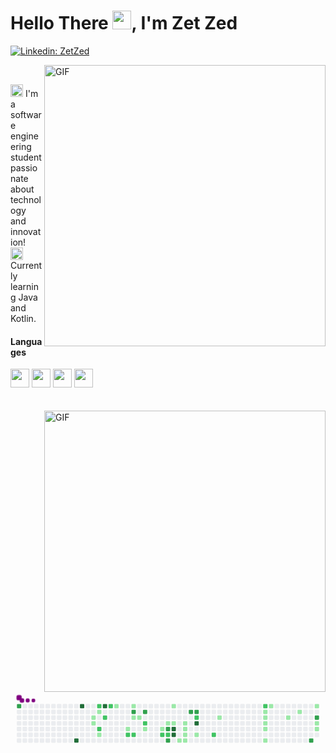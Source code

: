 <h1>Hello There <img src="https://user-images.githubusercontent.com/60768726/119019319-775ea100-b973-11eb-87a0-dae54d27ae1d.gif" width="30px">, I'm Zet Zed</h1>

[![Linkedin: ZetZed](https://img.shields.io/badge/-ZetZed-blue?style=flat-square&logo=Linkedin&logoColor=white&link=https://www.linkedin.com/in/zet-zed-644813197/)](https://www.linkedin.com/in/zet-zed-644813197/)



<img align="right" width="450px" alt="GIF" src="https://64.media.tumblr.com/a109875c6281839b8d84873373be8fcd/tumblr_mx8rz8f0ZX1qzh636o9_500.gif"/>
<br>

<p>
<img width="20" src="https://emojipedia-us.s3.dualstack.us-west-1.amazonaws.com/thumbs/120/emojidex/112/male-technologist-type-5_1f468-1f3fe-200d-1f4bb.png"/>
 I'm a software engineering student passionate about technology and innovation!<br>
<img width="20" src="https://emojipedia-us.s3.dualstack.us-west-1.amazonaws.com/thumbs/120/facebook/230/books_1f4da.png"/>
 Currently learning Java and Kotlin.
</p>



<h4></b>Languages</b></h4>  
<code><img height="30" src="https://user-images.githubusercontent.com/60768726/137563857-aa847dc4-44ed-4aa6-ac0e-5e820dca323f.png"></code>
<code><img height="30" src="https://cdn.icon-icons.com/icons2/2108/PNG/512/javascript_icon_130900.png"></code>
<code><img height="30" src="https://user-images.githubusercontent.com/60768726/137563856-37a11203-6f9a-4c2f-b7df-e0a0ef18f4b2.png"></code>
<code><img height="30" src="https://upload.wikimedia.org/wikipedia/commons/7/74/Kotlin_Icon.png"></code>
<br>
<br>
<br>
<img align="right" width="450px" alt="GIF" src="https://github-readme-stats.vercel.app/api?username=ZetZed&show_icons=true&theme=darcula"/>

<svg viewBox="-16 -32 880 192" width="880" height="192" xmlns="http://www.w3.org/2000/svg"><desc>Generated with https://github.com/Platane/snk</desc><style>@keyframes c0{67.7%{fill:var(--c3)}67.72%,to{fill:var(--ce)}}@keyframes c1{95.65%{fill:var(--c4)}95.67%,to{fill:var(--ce)}}@keyframes c2{93.97%{fill:var(--c4)}93.99%,to{fill:var(--ce)}}@keyframes c3{4.81%{fill:var(--c1)}4.83%,to{fill:var(--ce)}}@keyframes c4{5.05%{fill:var(--c1)}5.07%,to{fill:var(--ce)}}@keyframes c5{38.79%{fill:var(--c2)}38.81%,to{fill:var(--ce)}}@keyframes c6{4.33%{fill:var(--c1)}4.35%,to{fill:var(--ce)}}@keyframes c7{36.38%{fill:var(--c2)}36.4%,to{fill:var(--ce)}}@keyframes c8{5.77%{fill:var(--c1)}5.79%,to{fill:var(--ce)}}@keyframes c9{93%{fill:var(--c4)}93.02%,to{fill:var(--ce)}}@keyframes ca{37.1%{fill:var(--c2)}37.12%,to{fill:var(--ce)}}@keyframes cb{37.82%{fill:var(--c2)}37.84%,to{fill:var(--ce)}}@keyframes cc{31.8%{fill:var(--c1)}31.82%,to{fill:var(--ce)}}@keyframes cd{7.22%{fill:var(--c1)}7.24%,to{fill:var(--ce)}}@keyframes ce{34.93%{fill:var(--c2)}34.95%,to{fill:var(--ce)}}@keyframes cf{31.07%{fill:var(--c1)}31.09%,to{fill:var(--ce)}}@keyframes cg{62.64%{fill:var(--c3)}62.66%,to{fill:var(--ce)}}@keyframes ch{33%{fill:var(--c1)}33.02%,to{fill:var(--ce)}}@keyframes ci{34.69%{fill:var(--c2)}34.71%,to{fill:var(--ce)}}@keyframes cj{33.24%{fill:var(--c1)}33.26%,to{fill:var(--ce)}}@keyframes ck{62.16%{fill:var(--c3)}62.18%,to{fill:var(--ce)}}@keyframes cl{33.72%{fill:var(--c2)}33.74%,to{fill:var(--ce)}}@keyframes cm{7.94%{fill:var(--c1)}7.96%,to{fill:var(--ce)}}@keyframes cn{8.66%{fill:var(--c1)}8.68%,to{fill:var(--ce)}}@keyframes co{42.64%{fill:var(--c2)}42.66%,to{fill:var(--ce)}}@keyframes cp{9.15%{fill:var(--c1)}9.17%,to{fill:var(--ce)}}@keyframes cq{56.13%{fill:var(--c3)}56.15%,to{fill:var(--ce)}}@keyframes cr{55.89%{fill:var(--c2)}55.91%,to{fill:var(--ce)}}@keyframes cs{57.1%{fill:var(--c3)}57.12%,to{fill:var(--ce)}}@keyframes ct{29.39%{fill:var(--c1)}29.41%,to{fill:var(--ce)}}@keyframes cu{9.39%{fill:var(--c1)}9.41%,to{fill:var(--ce)}}@keyframes cv{88.66%{fill:var(--c4)}88.68%,to{fill:var(--ce)}}@keyframes cw{88.91%{fill:var(--c4)}88.93%,to{fill:var(--ce)}}@keyframes cx{10.83%{fill:var(--c1)}10.85%,to{fill:var(--ce)}}@keyframes cy{9.87%{fill:var(--c1)}9.89%,to{fill:var(--ce)}}@keyframes cz{10.11%{fill:var(--c1)}10.13%,to{fill:var(--ce)}}@keyframes c10{10.35%{fill:var(--c1)}10.37%,to{fill:var(--ce)}}@keyframes c11{10.59%{fill:var(--c1)}10.61%,to{fill:var(--ce)}}@keyframes c12{59.27%{fill:var(--c3)}59.29%,to{fill:var(--ce)}}@keyframes c13{59.51%{fill:var(--c3)}59.53%,to{fill:var(--ce)}}@keyframes c14{45.29%{fill:var(--c2)}45.31%,to{fill:var(--ce)}}@keyframes c15{87.46%{fill:var(--c4)}87.48%,to{fill:var(--ce)}}@keyframes c16{11.8%{fill:var(--c1)}11.82%,to{fill:var(--ce)}}@keyframes c17{46.74%{fill:var(--c2)}46.76%,to{fill:var(--ce)}}@keyframes c18{13.48%{fill:var(--c1)}13.5%,to{fill:var(--ce)}}@keyframes c19{50.11%{fill:var(--c2)}50.13%,to{fill:var(--ce)}}@keyframes c1a{15.65%{fill:var(--c1)}15.67%,to{fill:var(--ce)}}@keyframes c1b{15.41%{fill:var(--c1)}15.43%,to{fill:var(--ce)}}@keyframes c1c{22.88%{fill:var(--c1)}22.9%,to{fill:var(--ce)}}@keyframes c1d{22.64%{fill:var(--c1)}22.66%,to{fill:var(--ce)}}@keyframes c1e{24.09%{fill:var(--c1)}24.11%,to{fill:var(--ce)}}@keyframes c1f{16.13%{fill:var(--c1)}16.15%,to{fill:var(--ce)}}@keyframes c1g{17.34%{fill:var(--c1)}17.36%,to{fill:var(--ce)}}@keyframes c1h{18.06%{fill:var(--c1)}18.08%,to{fill:var(--ce)}}@keyframes c1i{81.92%{fill:var(--c3)}81.94%,to{fill:var(--ce)}}@keyframes c1j{19.03%{fill:var(--c1)}19.05%,to{fill:var(--ce)}}@keyframes c1k{80.71%{fill:var(--c3)}80.73%,to{fill:var(--ce)}}@keyframes c1l{20.23%{fill:var(--c1)}20.25%,to{fill:var(--ce)}}@keyframes c1m{20.47%{fill:var(--c1)}20.49%,to{fill:var(--ce)}}@keyframes u0{4.33%{transform:scale(0,1)}4.35%,4.81%{transform:scale(.03,1)}4.83%,5.05%{transform:scale(.06,1)}5.07%,5.77%{transform:scale(.09,1)}5.79%,7.22%{transform:scale(.13,1)}7.24%,7.94%{transform:scale(.16,1)}7.96%,8.66%{transform:scale(.19,1)}8.68%,9.15%{transform:scale(.22,1)}9.17%,9.39%{transform:scale(.25,1)}9.41%,9.87%{transform:scale(.28,1)}10.11%,9.89%{transform:scale(.31,1)}10.13%,10.35%{transform:scale(.34,1)}10.37%,10.59%{transform:scale(.38,1)}10.61%,10.83%{transform:scale(.41,1)}10.85%,11.8%{transform:scale(.44,1)}11.82%,13.48%{transform:scale(.47,1)}13.5%,15.41%{transform:scale(.5,1)}15.43%,15.65%{transform:scale(.53,1)}15.67%,16.13%{transform:scale(.56,1)}16.15%,17.34%{transform:scale(.59,1)}17.36%,18.06%{transform:scale(.63,1)}18.08%,19.03%{transform:scale(.66,1)}19.05%,20.23%{transform:scale(.69,1)}20.25%,20.47%{transform:scale(.72,1)}20.49%,22.64%{transform:scale(.75,1)}22.66%,22.88%{transform:scale(.78,1)}22.9%,24.09%{transform:scale(.81,1)}24.11%,29.39%{transform:scale(.84,1)}29.41%,31.07%{transform:scale(.88,1)}31.09%,31.8%{transform:scale(.91,1)}31.82%,33%{transform:scale(.94,1)}33.02%,33.24%{transform:scale(.97,1)}33.26%,to{transform:scale(1,1)}}@keyframes u1{33.72%{transform:scale(0,1)}33.74%,34.69%{transform:scale(.08,1)}34.71%,34.93%{transform:scale(.17,1)}34.95%,36.38%{transform:scale(.25,1)}36.4%,37.1%{transform:scale(.33,1)}37.12%,37.82%{transform:scale(.42,1)}37.84%,38.79%{transform:scale(.5,1)}38.81%,42.64%{transform:scale(.58,1)}42.66%,45.29%{transform:scale(.67,1)}45.31%,46.74%{transform:scale(.75,1)}46.76%,50.11%{transform:scale(.83,1)}50.13%,55.89%{transform:scale(.92,1)}55.91%,to{transform:scale(1,1)}}@keyframes u2{56.13%{transform:scale(0,1)}56.15%,57.1%{transform:scale(.11,1)}57.12%,59.27%{transform:scale(.22,1)}59.29%,59.51%{transform:scale(.33,1)}59.53%,62.16%{transform:scale(.44,1)}62.18%,62.64%{transform:scale(.56,1)}62.66%,67.7%{transform:scale(.67,1)}67.72%,80.71%{transform:scale(.78,1)}80.73%,81.92%{transform:scale(.89,1)}81.94%,to{transform:scale(1,1)}}@keyframes u3{87.46%{transform:scale(0,1)}87.48%,88.66%{transform:scale(.17,1)}88.68%,88.91%{transform:scale(.33,1)}88.93%,93%{transform:scale(.5,1)}93.02%,93.97%{transform:scale(.67,1)}93.99%,95.65%{transform:scale(.83,1)}95.67%,to{transform:scale(1,1)}}@keyframes s0{0%,99.76%{transform:translate(0,-16px)}.24%{transform:translate(0,-32px)}3.37%{transform:translate(208px,-32px)}4.1%{transform:translate(208px,16px)}39.04%,4.34%{transform:translate(224px,16px)}4.58%{transform:translate(224px,32px)}4.82%{transform:translate(208px,32px)}5.54%{transform:translate(208px,80px)}6.75%{transform:translate(288px,80px)}6.99%{transform:translate(288px,64px)}43.37%,56.39%,8.67%{transform:translate(400px,64px)}43.61%,8.92%{transform:translate(400px,48px)}9.88%{transform:translate(464px,48px)}10.6%{transform:translate(464px,96px)}10.84%{transform:translate(448px,96px)}11.08%{transform:translate(448px,80px)}12.29%{transform:translate(528px,80px)}12.53%{transform:translate(528px,64px)}13.01%{transform:translate(560px,64px)}13.49%{transform:translate(560px,32px)}15.42%{transform:translate(688px,32px)}15.66%{transform:translate(688px,16px)}15.9%{transform:translate(704px,16px)}16.14%{transform:translate(704px,0)}16.87%{transform:translate(752px,0)}17.35%{transform:translate(752px,32px)}17.83%{transform:translate(784px,32px)}18.07%{transform:translate(784px,16px)}18.8%,80.48%{transform:translate(832px,16px)}19.04%{transform:translate(832px,0)}19.28%{transform:translate(848px,0)}20%{transform:translate(848px,48px)}20.24%{transform:translate(832px,48px)}20.48%{transform:translate(832px,64px)}22.65%,23.61%{transform:translate(688px,64px)}22.89%{transform:translate(688px,48px)}23.13%{transform:translate(704px,48px)}23.37%{transform:translate(704px,64px)}24.1%{transform:translate(688px,96px)}24.34%{transform:translate(672px,96px)}25.78%{transform:translate(672px,0)}31.81%{transform:translate(272px,0)}32.05%{transform:translate(272px,16px)}32.53%,40.24%{transform:translate(304px,16px)}32.77%,40.48%{transform:translate(304px,32px)}33.49%{transform:translate(352px,32px)}33.73%{transform:translate(352px,48px)}34.22%{transform:translate(320px,48px)}34.7%{transform:translate(320px,80px)}34.94%{transform:translate(304px,80px)}35.18%{transform:translate(304px,64px)}36.39%{transform:translate(224px,64px)}36.63%{transform:translate(224px,48px)}36.87%{transform:translate(240px,48px)}37.11%{transform:translate(240px,32px)}37.35%{transform:translate(256px,32px)}38.07%{transform:translate(256px,-16px)}38.55%{transform:translate(224px,-16px)}41.93%,54.94%{transform:translate(400px,32px)}42.65%,55.66%,56.63%{transform:translate(400px,80px)}42.89%{transform:translate(384px,80px)}43.13%{transform:translate(384px,64px)}44.82%{transform:translate(480px,48px)}45.06%{transform:translate(480px,32px)}46.02%{transform:translate(544px,32px)}46.75%{transform:translate(544px,80px)}48.92%{transform:translate(688px,80px)}50.12%{transform:translate(688px,0)}54.22%,90.36%{transform:translate(416px,0)}54.7%{transform:translate(416px,32px)}55.9%,56.87%,89.16%{transform:translate(416px,80px)}56.14%{transform:translate(416px,64px)}57.11%{transform:translate(416px,96px)}58.07%{transform:translate(480px,96px)}59.28%{transform:translate(480px,16px)}59.52%{transform:translate(496px,16px)}59.76%{transform:translate(496px,0)}61.93%{transform:translate(352px,0)}62.17%{transform:translate(352px,16px)}65.06%{transform:translate(160px,16px)}65.3%,94.22%{transform:translate(160px,0)}67.71%{transform:translate(0,0)}67.95%{transform:translate(0,16px)}80.72%{transform:translate(832px,32px)}80.96%{transform:translate(816px,32px)}81.93%{transform:translate(816px,96px)}82.17%{transform:translate(800px,96px)}82.89%{transform:translate(800px,48px)}88.43%{transform:translate(432px,48px)}88.92%{transform:translate(432px,80px)}95.66%{transform:translate(160px,96px)}96.39%{transform:translate(112px,96px)}97.11%{transform:translate(112px,48px)}98.07%{transform:translate(48px,48px)}99.04%{transform:translate(48px,-16px)}}@keyframes s1{0%,99.76%{transform:translate(16px,-16px)}.24%{transform:translate(0,-16px)}.48%{transform:translate(0,-32px)}3.61%{transform:translate(208px,-32px)}4.34%{transform:translate(208px,16px)}39.28%,4.58%{transform:translate(224px,16px)}4.82%{transform:translate(224px,32px)}5.06%{transform:translate(208px,32px)}5.78%{transform:translate(208px,80px)}6.99%{transform:translate(288px,80px)}7.23%{transform:translate(288px,64px)}43.61%,56.63%,8.92%{transform:translate(400px,64px)}43.86%,9.16%{transform:translate(400px,48px)}10.12%{transform:translate(464px,48px)}10.84%{transform:translate(464px,96px)}11.08%{transform:translate(448px,96px)}11.33%{transform:translate(448px,80px)}12.53%{transform:translate(528px,80px)}12.77%{transform:translate(528px,64px)}13.25%{transform:translate(560px,64px)}13.73%{transform:translate(560px,32px)}15.66%{transform:translate(688px,32px)}15.9%{transform:translate(688px,16px)}16.14%{transform:translate(704px,16px)}16.39%{transform:translate(704px,0)}17.11%{transform:translate(752px,0)}17.59%{transform:translate(752px,32px)}18.07%{transform:translate(784px,32px)}18.31%{transform:translate(784px,16px)}19.04%,80.72%{transform:translate(832px,16px)}19.28%{transform:translate(832px,0)}19.52%{transform:translate(848px,0)}20.24%{transform:translate(848px,48px)}20.48%{transform:translate(832px,48px)}20.72%{transform:translate(832px,64px)}22.89%,23.86%{transform:translate(688px,64px)}23.13%{transform:translate(688px,48px)}23.37%{transform:translate(704px,48px)}23.61%{transform:translate(704px,64px)}24.34%{transform:translate(688px,96px)}24.58%{transform:translate(672px,96px)}26.02%{transform:translate(672px,0)}32.05%{transform:translate(272px,0)}32.29%{transform:translate(272px,16px)}32.77%,40.48%{transform:translate(304px,16px)}33.01%,40.72%{transform:translate(304px,32px)}33.73%{transform:translate(352px,32px)}33.98%{transform:translate(352px,48px)}34.46%{transform:translate(320px,48px)}34.94%{transform:translate(320px,80px)}35.18%{transform:translate(304px,80px)}35.42%{transform:translate(304px,64px)}36.63%{transform:translate(224px,64px)}36.87%{transform:translate(224px,48px)}37.11%{transform:translate(240px,48px)}37.35%{transform:translate(240px,32px)}37.59%{transform:translate(256px,32px)}38.31%{transform:translate(256px,-16px)}38.8%{transform:translate(224px,-16px)}42.17%,55.18%{transform:translate(400px,32px)}42.89%,55.9%,56.87%{transform:translate(400px,80px)}43.13%{transform:translate(384px,80px)}43.37%{transform:translate(384px,64px)}45.06%{transform:translate(480px,48px)}45.3%{transform:translate(480px,32px)}46.27%{transform:translate(544px,32px)}46.99%{transform:translate(544px,80px)}49.16%{transform:translate(688px,80px)}50.36%{transform:translate(688px,0)}54.46%,90.6%{transform:translate(416px,0)}54.94%{transform:translate(416px,32px)}56.14%,57.11%,89.4%{transform:translate(416px,80px)}56.39%{transform:translate(416px,64px)}57.35%{transform:translate(416px,96px)}58.31%{transform:translate(480px,96px)}59.52%{transform:translate(480px,16px)}59.76%{transform:translate(496px,16px)}60%{transform:translate(496px,0)}62.17%{transform:translate(352px,0)}62.41%{transform:translate(352px,16px)}65.3%{transform:translate(160px,16px)}65.54%,94.46%{transform:translate(160px,0)}67.95%{transform:translate(0,0)}68.19%{transform:translate(0,16px)}80.96%{transform:translate(832px,32px)}81.2%{transform:translate(816px,32px)}82.17%{transform:translate(816px,96px)}82.41%{transform:translate(800px,96px)}83.13%{transform:translate(800px,48px)}88.67%{transform:translate(432px,48px)}89.16%{transform:translate(432px,80px)}95.9%{transform:translate(160px,96px)}96.63%{transform:translate(112px,96px)}97.35%{transform:translate(112px,48px)}98.31%{transform:translate(48px,48px)}99.28%{transform:translate(48px,-16px)}}@keyframes s2{0%,99.76%{transform:translate(32px,-16px)}.48%{transform:translate(0,-16px)}.72%{transform:translate(0,-32px)}3.86%{transform:translate(208px,-32px)}4.58%{transform:translate(208px,16px)}39.52%,4.82%{transform:translate(224px,16px)}5.06%{transform:translate(224px,32px)}5.3%{transform:translate(208px,32px)}6.02%{transform:translate(208px,80px)}7.23%{transform:translate(288px,80px)}7.47%{transform:translate(288px,64px)}43.86%,56.87%,9.16%{transform:translate(400px,64px)}44.1%,9.4%{transform:translate(400px,48px)}10.36%{transform:translate(464px,48px)}11.08%{transform:translate(464px,96px)}11.33%{transform:translate(448px,96px)}11.57%{transform:translate(448px,80px)}12.77%{transform:translate(528px,80px)}13.01%{transform:translate(528px,64px)}13.49%{transform:translate(560px,64px)}13.98%{transform:translate(560px,32px)}15.9%{transform:translate(688px,32px)}16.14%{transform:translate(688px,16px)}16.39%{transform:translate(704px,16px)}16.63%{transform:translate(704px,0)}17.35%{transform:translate(752px,0)}17.83%{transform:translate(752px,32px)}18.31%{transform:translate(784px,32px)}18.55%{transform:translate(784px,16px)}19.28%,80.96%{transform:translate(832px,16px)}19.52%{transform:translate(832px,0)}19.76%{transform:translate(848px,0)}20.48%{transform:translate(848px,48px)}20.72%{transform:translate(832px,48px)}20.96%{transform:translate(832px,64px)}23.13%,24.1%{transform:translate(688px,64px)}23.37%{transform:translate(688px,48px)}23.61%{transform:translate(704px,48px)}23.86%{transform:translate(704px,64px)}24.58%{transform:translate(688px,96px)}24.82%{transform:translate(672px,96px)}26.27%{transform:translate(672px,0)}32.29%{transform:translate(272px,0)}32.53%{transform:translate(272px,16px)}33.01%,40.72%{transform:translate(304px,16px)}33.25%,40.96%{transform:translate(304px,32px)}33.98%{transform:translate(352px,32px)}34.22%{transform:translate(352px,48px)}34.7%{transform:translate(320px,48px)}35.18%{transform:translate(320px,80px)}35.42%{transform:translate(304px,80px)}35.66%{transform:translate(304px,64px)}36.87%{transform:translate(224px,64px)}37.11%{transform:translate(224px,48px)}37.35%{transform:translate(240px,48px)}37.59%{transform:translate(240px,32px)}37.83%{transform:translate(256px,32px)}38.55%{transform:translate(256px,-16px)}39.04%{transform:translate(224px,-16px)}42.41%,55.42%{transform:translate(400px,32px)}43.13%,56.14%,57.11%{transform:translate(400px,80px)}43.37%{transform:translate(384px,80px)}43.61%{transform:translate(384px,64px)}45.3%{transform:translate(480px,48px)}45.54%{transform:translate(480px,32px)}46.51%{transform:translate(544px,32px)}47.23%{transform:translate(544px,80px)}49.4%{transform:translate(688px,80px)}50.6%{transform:translate(688px,0)}54.7%,90.84%{transform:translate(416px,0)}55.18%{transform:translate(416px,32px)}56.39%,57.35%,89.64%{transform:translate(416px,80px)}56.63%{transform:translate(416px,64px)}57.59%{transform:translate(416px,96px)}58.55%{transform:translate(480px,96px)}59.76%{transform:translate(480px,16px)}60%{transform:translate(496px,16px)}60.24%{transform:translate(496px,0)}62.41%{transform:translate(352px,0)}62.65%{transform:translate(352px,16px)}65.54%{transform:translate(160px,16px)}65.78%,94.7%{transform:translate(160px,0)}68.19%{transform:translate(0,0)}68.43%{transform:translate(0,16px)}81.2%{transform:translate(832px,32px)}81.45%{transform:translate(816px,32px)}82.41%{transform:translate(816px,96px)}82.65%{transform:translate(800px,96px)}83.37%{transform:translate(800px,48px)}88.92%{transform:translate(432px,48px)}89.4%{transform:translate(432px,80px)}96.14%{transform:translate(160px,96px)}96.87%{transform:translate(112px,96px)}97.59%{transform:translate(112px,48px)}98.55%{transform:translate(48px,48px)}99.52%{transform:translate(48px,-16px)}}@keyframes s3{0%,99.76%{transform:translate(48px,-16px)}.72%{transform:translate(0,-16px)}.96%{transform:translate(0,-32px)}4.1%{transform:translate(208px,-32px)}4.82%{transform:translate(208px,16px)}39.76%,5.06%{transform:translate(224px,16px)}5.3%{transform:translate(224px,32px)}5.54%{transform:translate(208px,32px)}6.27%{transform:translate(208px,80px)}7.47%{transform:translate(288px,80px)}7.71%{transform:translate(288px,64px)}44.1%,57.11%,9.4%{transform:translate(400px,64px)}44.34%,9.64%{transform:translate(400px,48px)}10.6%{transform:translate(464px,48px)}11.33%{transform:translate(464px,96px)}11.57%{transform:translate(448px,96px)}11.81%{transform:translate(448px,80px)}13.01%{transform:translate(528px,80px)}13.25%{transform:translate(528px,64px)}13.73%{transform:translate(560px,64px)}14.22%{transform:translate(560px,32px)}16.14%{transform:translate(688px,32px)}16.39%{transform:translate(688px,16px)}16.63%{transform:translate(704px,16px)}16.87%{transform:translate(704px,0)}17.59%{transform:translate(752px,0)}18.07%{transform:translate(752px,32px)}18.55%{transform:translate(784px,32px)}18.8%{transform:translate(784px,16px)}19.52%,81.2%{transform:translate(832px,16px)}19.76%{transform:translate(832px,0)}20%{transform:translate(848px,0)}20.72%{transform:translate(848px,48px)}20.96%{transform:translate(832px,48px)}21.2%{transform:translate(832px,64px)}23.37%,24.34%{transform:translate(688px,64px)}23.61%{transform:translate(688px,48px)}23.86%{transform:translate(704px,48px)}24.1%{transform:translate(704px,64px)}24.82%{transform:translate(688px,96px)}25.06%{transform:translate(672px,96px)}26.51%{transform:translate(672px,0)}32.53%{transform:translate(272px,0)}32.77%{transform:translate(272px,16px)}33.25%,40.96%{transform:translate(304px,16px)}33.49%,41.2%{transform:translate(304px,32px)}34.22%{transform:translate(352px,32px)}34.46%{transform:translate(352px,48px)}34.94%{transform:translate(320px,48px)}35.42%{transform:translate(320px,80px)}35.66%{transform:translate(304px,80px)}35.9%{transform:translate(304px,64px)}37.11%{transform:translate(224px,64px)}37.35%{transform:translate(224px,48px)}37.59%{transform:translate(240px,48px)}37.83%{transform:translate(240px,32px)}38.07%{transform:translate(256px,32px)}38.8%{transform:translate(256px,-16px)}39.28%{transform:translate(224px,-16px)}42.65%,55.66%{transform:translate(400px,32px)}43.37%,56.39%,57.35%{transform:translate(400px,80px)}43.61%{transform:translate(384px,80px)}43.86%{transform:translate(384px,64px)}45.54%{transform:translate(480px,48px)}45.78%{transform:translate(480px,32px)}46.75%{transform:translate(544px,32px)}47.47%{transform:translate(544px,80px)}49.64%{transform:translate(688px,80px)}50.84%{transform:translate(688px,0)}54.94%,91.08%{transform:translate(416px,0)}55.42%{transform:translate(416px,32px)}56.63%,57.59%,89.88%{transform:translate(416px,80px)}56.87%{transform:translate(416px,64px)}57.83%{transform:translate(416px,96px)}58.8%{transform:translate(480px,96px)}60%{transform:translate(480px,16px)}60.24%{transform:translate(496px,16px)}60.48%{transform:translate(496px,0)}62.65%{transform:translate(352px,0)}62.89%{transform:translate(352px,16px)}65.78%{transform:translate(160px,16px)}66.02%,94.94%{transform:translate(160px,0)}68.43%{transform:translate(0,0)}68.67%{transform:translate(0,16px)}81.45%{transform:translate(832px,32px)}81.69%{transform:translate(816px,32px)}82.65%{transform:translate(816px,96px)}82.89%{transform:translate(800px,96px)}83.61%{transform:translate(800px,48px)}89.16%{transform:translate(432px,48px)}89.64%{transform:translate(432px,80px)}96.39%{transform:translate(160px,96px)}97.11%{transform:translate(112px,96px)}97.83%{transform:translate(112px,48px)}98.8%{transform:translate(48px,48px)}}:root{--cb:#1b1f230a;--cs:purple;--ce:#ebedf0;--c0:#ebedf0;--c1:#9be9a8;--c2:#40c463;--c3:#30a14e;--c4:#216e39}@media (prefers-color-scheme:dark){:root{--cb:#1b1f230a;--cs:purple;--ce:#161b22;--c1:#01311f;--c2:#034525;--c3:#0f6d31;--c4:#00c647}}.c{shape-rendering:geometricPrecision;fill:var(--ce);stroke-width:1px;stroke:var(--cb);animation:none 41500ms linear infinite}.c.c0{fill:var(--c3);animation-name:c0}.c.c1,.c.c2{fill:var(--c4);animation-name:c1}.c.c2{animation-name:c2}.c.c3,.c.c4{fill:var(--c1);animation-name:c3}.c.c4{animation-name:c4}.c.c5{fill:var(--c2);animation-name:c5}.c.c6{fill:var(--c1);animation-name:c6}.c.c7{fill:var(--c2);animation-name:c7}.c.c8{fill:var(--c1);animation-name:c8}.c.c9{fill:var(--c4);animation-name:c9}.c.ca,.c.cb{fill:var(--c2);animation-name:ca}.c.cb{animation-name:cb}.c.cc,.c.cd{fill:var(--c1);animation-name:cc}.c.cd{animation-name:cd}.c.ce{fill:var(--c2);animation-name:ce}.c.cf{fill:var(--c1);animation-name:cf}.c.cg{fill:var(--c3);animation-name:cg}.c.ch{fill:var(--c1);animation-name:ch}.c.ci{fill:var(--c2);animation-name:ci}.c.cj{fill:var(--c1);animation-name:cj}.c.ck{fill:var(--c3);animation-name:ck}.c.cl{fill:var(--c2);animation-name:cl}.c.cm,.c.cn{fill:var(--c1);animation-name:cm}.c.cn{animation-name:cn}.c.co{fill:var(--c2);animation-name:co}.c.cp{fill:var(--c1);animation-name:cp}.c.cq{fill:var(--c3);animation-name:cq}.c.cr{fill:var(--c2);animation-name:cr}.c.cs{fill:var(--c3);animation-name:cs}.c.ct,.c.cu{fill:var(--c1);animation-name:ct}.c.cu{animation-name:cu}.c.cv,.c.cw{fill:var(--c4);animation-name:cv}.c.cw{animation-name:cw}.c.cx,.c.cy{fill:var(--c1);animation-name:cx}.c.cy{animation-name:cy}.c.c10,.c.c11,.c.cz{fill:var(--c1);animation-name:cz}.c.c10,.c.c11{animation-name:c10}.c.c11{animation-name:c11}.c.c12,.c.c13{fill:var(--c3);animation-name:c12}.c.c13{animation-name:c13}.c.c14{fill:var(--c2);animation-name:c14}.c.c15{fill:var(--c4);animation-name:c15}.c.c16{fill:var(--c1);animation-name:c16}.c.c17{fill:var(--c2);animation-name:c17}.c.c18{fill:var(--c1);animation-name:c18}.c.c19{fill:var(--c2);animation-name:c19}.c.c1a,.c.c1b{fill:var(--c1);animation-name:c1a}.c.c1b{animation-name:c1b}.c.c1c,.c.c1d,.c.c1e{fill:var(--c1);animation-name:c1c}.c.c1d,.c.c1e{animation-name:c1d}.c.c1e{animation-name:c1e}.c.c1f,.c.c1g,.c.c1h{fill:var(--c1);animation-name:c1f}.c.c1g,.c.c1h{animation-name:c1g}.c.c1h{animation-name:c1h}.c.c1i{fill:var(--c3);animation-name:c1i}.c.c1j{fill:var(--c1);animation-name:c1j}.c.c1k{fill:var(--c3);animation-name:c1k}.c.c1l,.c.c1m{fill:var(--c1);animation-name:c1l}.c.c1m{animation-name:c1m}.s,.u{animation:none linear 41500ms infinite}.u,.u.u0{transform-origin:0 0}.u{transform:scale(0,1)}.u.u0{fill:var(--c1);animation-name:u0}.u.u1{fill:var(--c2);animation-name:u1;transform-origin:459.9px 0}.u.u2{fill:var(--c3);animation-name:u2;transform-origin:632.4px 0}.u.u3{fill:var(--c4);animation-name:u3;transform-origin:761.8px 0}.s{shape-rendering:geometricPrecision;fill:var(--cs)}.s.s0{transform:translate(0,-16px);animation-name:s0}.s.s1{transform:translate(16px,-16px);animation-name:s1}.s.s2{transform:translate(32px,-16px);animation-name:s2}.s.s3{transform:translate(48px,-16px);animation-name:s3}</style><rect class="c c0" x="2" y="2" rx="2" ry="2" width="12" height="12"/><rect class="c" x="2" y="18" rx="2" ry="2" width="12" height="12"/><rect class="c" x="2" y="34" rx="2" ry="2" width="12" height="12"/><rect class="c" x="2" y="50" rx="2" ry="2" width="12" height="12"/><rect class="c" x="2" y="66" rx="2" ry="2" width="12" height="12"/><rect class="c" x="2" y="82" rx="2" ry="2" width="12" height="12"/><rect class="c" x="2" y="98" rx="2" ry="2" width="12" height="12"/><rect class="c" x="18" y="2" rx="2" ry="2" width="12" height="12"/><rect class="c" x="18" y="18" rx="2" ry="2" width="12" height="12"/><rect class="c" x="18" y="34" rx="2" ry="2" width="12" height="12"/><rect class="c" x="18" y="50" rx="2" ry="2" width="12" height="12"/><rect class="c" x="18" y="66" rx="2" ry="2" width="12" height="12"/><rect class="c" x="18" y="82" rx="2" ry="2" width="12" height="12"/><rect class="c" x="18" y="98" rx="2" ry="2" width="12" height="12"/><rect class="c" x="34" y="2" rx="2" ry="2" width="12" height="12"/><rect class="c" x="34" y="18" rx="2" ry="2" width="12" height="12"/><rect class="c" x="34" y="34" rx="2" ry="2" width="12" height="12"/><rect class="c" x="34" y="50" rx="2" ry="2" width="12" height="12"/><rect class="c" x="34" y="66" rx="2" ry="2" width="12" height="12"/><rect class="c" x="34" y="82" rx="2" ry="2" width="12" height="12"/><rect class="c" x="34" y="98" rx="2" ry="2" width="12" height="12"/><rect class="c" x="50" y="2" rx="2" ry="2" width="12" height="12"/><rect class="c" x="50" y="18" rx="2" ry="2" width="12" height="12"/><rect class="c" x="50" y="34" rx="2" ry="2" width="12" height="12"/><rect class="c" x="50" y="50" rx="2" ry="2" width="12" height="12"/><rect class="c" x="50" y="66" rx="2" ry="2" width="12" height="12"/><rect class="c" x="50" y="82" rx="2" ry="2" width="12" height="12"/><rect class="c" x="50" y="98" rx="2" ry="2" width="12" height="12"/><rect class="c" x="66" y="2" rx="2" ry="2" width="12" height="12"/><rect class="c" x="66" y="18" rx="2" ry="2" width="12" height="12"/><rect class="c" x="66" y="34" rx="2" ry="2" width="12" height="12"/><rect class="c" x="66" y="50" rx="2" ry="2" width="12" height="12"/><rect class="c" x="66" y="66" rx="2" ry="2" width="12" height="12"/><rect class="c" x="66" y="82" rx="2" ry="2" width="12" height="12"/><rect class="c" x="66" y="98" rx="2" ry="2" width="12" height="12"/><rect class="c" x="82" y="2" rx="2" ry="2" width="12" height="12"/><rect class="c" x="82" y="18" rx="2" ry="2" width="12" height="12"/><rect class="c" x="82" y="34" rx="2" ry="2" width="12" height="12"/><rect class="c" x="82" y="50" rx="2" ry="2" width="12" height="12"/><rect class="c" x="82" y="66" rx="2" ry="2" width="12" height="12"/><rect class="c" x="82" y="82" rx="2" ry="2" width="12" height="12"/><rect class="c" x="82" y="98" rx="2" ry="2" width="12" height="12"/><rect class="c" x="98" y="2" rx="2" ry="2" width="12" height="12"/><rect class="c" x="98" y="18" rx="2" ry="2" width="12" height="12"/><rect class="c" x="98" y="34" rx="2" ry="2" width="12" height="12"/><rect class="c" x="98" y="50" rx="2" ry="2" width="12" height="12"/><rect class="c" x="98" y="66" rx="2" ry="2" width="12" height="12"/><rect class="c" x="98" y="82" rx="2" ry="2" width="12" height="12"/><rect class="c" x="98" y="98" rx="2" ry="2" width="12" height="12"/><rect class="c" x="114" y="2" rx="2" ry="2" width="12" height="12"/><rect class="c" x="114" y="18" rx="2" ry="2" width="12" height="12"/><rect class="c" x="114" y="34" rx="2" ry="2" width="12" height="12"/><rect class="c" x="114" y="50" rx="2" ry="2" width="12" height="12"/><rect class="c" x="114" y="66" rx="2" ry="2" width="12" height="12"/><rect class="c" x="114" y="82" rx="2" ry="2" width="12" height="12"/><rect class="c" x="114" y="98" rx="2" ry="2" width="12" height="12"/><rect class="c" x="130" y="2" rx="2" ry="2" width="12" height="12"/><rect class="c" x="130" y="18" rx="2" ry="2" width="12" height="12"/><rect class="c" x="130" y="34" rx="2" ry="2" width="12" height="12"/><rect class="c" x="130" y="50" rx="2" ry="2" width="12" height="12"/><rect class="c" x="130" y="66" rx="2" ry="2" width="12" height="12"/><rect class="c" x="130" y="82" rx="2" ry="2" width="12" height="12"/><rect class="c" x="130" y="98" rx="2" ry="2" width="12" height="12"/><rect class="c" x="146" y="2" rx="2" ry="2" width="12" height="12"/><rect class="c" x="146" y="18" rx="2" ry="2" width="12" height="12"/><rect class="c" x="146" y="34" rx="2" ry="2" width="12" height="12"/><rect class="c" x="146" y="50" rx="2" ry="2" width="12" height="12"/><rect class="c" x="146" y="66" rx="2" ry="2" width="12" height="12"/><rect class="c" x="146" y="82" rx="2" ry="2" width="12" height="12"/><rect class="c" x="146" y="98" rx="2" ry="2" width="12" height="12"/><rect class="c" x="162" y="2" rx="2" ry="2" width="12" height="12"/><rect class="c" x="162" y="18" rx="2" ry="2" width="12" height="12"/><rect class="c" x="162" y="34" rx="2" ry="2" width="12" height="12"/><rect class="c" x="162" y="50" rx="2" ry="2" width="12" height="12"/><rect class="c" x="162" y="66" rx="2" ry="2" width="12" height="12"/><rect class="c" x="162" y="82" rx="2" ry="2" width="12" height="12"/><rect class="c c1" x="162" y="98" rx="2" ry="2" width="12" height="12"/><rect class="c c2" x="178" y="2" rx="2" ry="2" width="12" height="12"/><rect class="c" x="178" y="18" rx="2" ry="2" width="12" height="12"/><rect class="c" x="178" y="34" rx="2" ry="2" width="12" height="12"/><rect class="c" x="178" y="50" rx="2" ry="2" width="12" height="12"/><rect class="c" x="178" y="66" rx="2" ry="2" width="12" height="12"/><rect class="c" x="178" y="82" rx="2" ry="2" width="12" height="12"/><rect class="c" x="178" y="98" rx="2" ry="2" width="12" height="12"/><rect class="c" x="194" y="2" rx="2" ry="2" width="12" height="12"/><rect class="c" x="194" y="18" rx="2" ry="2" width="12" height="12"/><rect class="c" x="194" y="34" rx="2" ry="2" width="12" height="12"/><rect class="c" x="194" y="50" rx="2" ry="2" width="12" height="12"/><rect class="c" x="194" y="66" rx="2" ry="2" width="12" height="12"/><rect class="c" x="194" y="82" rx="2" ry="2" width="12" height="12"/><rect class="c" x="194" y="98" rx="2" ry="2" width="12" height="12"/><rect class="c" x="210" y="2" rx="2" ry="2" width="12" height="12"/><rect class="c" x="210" y="18" rx="2" ry="2" width="12" height="12"/><rect class="c c3" x="210" y="34" rx="2" ry="2" width="12" height="12"/><rect class="c c4" x="210" y="50" rx="2" ry="2" width="12" height="12"/><rect class="c" x="210" y="66" rx="2" ry="2" width="12" height="12"/><rect class="c" x="210" y="82" rx="2" ry="2" width="12" height="12"/><rect class="c" x="210" y="98" rx="2" ry="2" width="12" height="12"/><rect class="c c5" x="226" y="2" rx="2" ry="2" width="12" height="12"/><rect class="c c6" x="226" y="18" rx="2" ry="2" width="12" height="12"/><rect class="c" x="226" y="34" rx="2" ry="2" width="12" height="12"/><rect class="c" x="226" y="50" rx="2" ry="2" width="12" height="12"/><rect class="c c7" x="226" y="66" rx="2" ry="2" width="12" height="12"/><rect class="c c8" x="226" y="82" rx="2" ry="2" width="12" height="12"/><rect class="c" x="226" y="98" rx="2" ry="2" width="12" height="12"/><rect class="c c9" x="242" y="2" rx="2" ry="2" width="12" height="12"/><rect class="c" x="242" y="18" rx="2" ry="2" width="12" height="12"/><rect class="c ca" x="242" y="34" rx="2" ry="2" width="12" height="12"/><rect class="c" x="242" y="50" rx="2" ry="2" width="12" height="12"/><rect class="c" x="242" y="66" rx="2" ry="2" width="12" height="12"/><rect class="c" x="242" y="82" rx="2" ry="2" width="12" height="12"/><rect class="c" x="242" y="98" rx="2" ry="2" width="12" height="12"/><rect class="c cb" x="258" y="2" rx="2" ry="2" width="12" height="12"/><rect class="c" x="258" y="18" rx="2" ry="2" width="12" height="12"/><rect class="c" x="258" y="34" rx="2" ry="2" width="12" height="12"/><rect class="c" x="258" y="50" rx="2" ry="2" width="12" height="12"/><rect class="c" x="258" y="66" rx="2" ry="2" width="12" height="12"/><rect class="c" x="258" y="82" rx="2" ry="2" width="12" height="12"/><rect class="c" x="258" y="98" rx="2" ry="2" width="12" height="12"/><rect class="c cc" x="274" y="2" rx="2" ry="2" width="12" height="12"/><rect class="c" x="274" y="18" rx="2" ry="2" width="12" height="12"/><rect class="c" x="274" y="34" rx="2" ry="2" width="12" height="12"/><rect class="c" x="274" y="50" rx="2" ry="2" width="12" height="12"/><rect class="c" x="274" y="66" rx="2" ry="2" width="12" height="12"/><rect class="c" x="274" y="82" rx="2" ry="2" width="12" height="12"/><rect class="c" x="274" y="98" rx="2" ry="2" width="12" height="12"/><rect class="c" x="290" y="2" rx="2" ry="2" width="12" height="12"/><rect class="c" x="290" y="18" rx="2" ry="2" width="12" height="12"/><rect class="c" x="290" y="34" rx="2" ry="2" width="12" height="12"/><rect class="c" x="290" y="50" rx="2" ry="2" width="12" height="12"/><rect class="c" x="290" y="66" rx="2" ry="2" width="12" height="12"/><rect class="c" x="290" y="82" rx="2" ry="2" width="12" height="12"/><rect class="c" x="290" y="98" rx="2" ry="2" width="12" height="12"/><rect class="c" x="306" y="2" rx="2" ry="2" width="12" height="12"/><rect class="c" x="306" y="18" rx="2" ry="2" width="12" height="12"/><rect class="c" x="306" y="34" rx="2" ry="2" width="12" height="12"/><rect class="c" x="306" y="50" rx="2" ry="2" width="12" height="12"/><rect class="c cd" x="306" y="66" rx="2" ry="2" width="12" height="12"/><rect class="c ce" x="306" y="82" rx="2" ry="2" width="12" height="12"/><rect class="c" x="306" y="98" rx="2" ry="2" width="12" height="12"/><rect class="c cf" x="322" y="2" rx="2" ry="2" width="12" height="12"/><rect class="c cg" x="322" y="18" rx="2" ry="2" width="12" height="12"/><rect class="c ch" x="322" y="34" rx="2" ry="2" width="12" height="12"/><rect class="c" x="322" y="50" rx="2" ry="2" width="12" height="12"/><rect class="c" x="322" y="66" rx="2" ry="2" width="12" height="12"/><rect class="c ci" x="322" y="82" rx="2" ry="2" width="12" height="12"/><rect class="c" x="322" y="98" rx="2" ry="2" width="12" height="12"/><rect class="c" x="338" y="2" rx="2" ry="2" width="12" height="12"/><rect class="c" x="338" y="18" rx="2" ry="2" width="12" height="12"/><rect class="c cj" x="338" y="34" rx="2" ry="2" width="12" height="12"/><rect class="c" x="338" y="50" rx="2" ry="2" width="12" height="12"/><rect class="c" x="338" y="66" rx="2" ry="2" width="12" height="12"/><rect class="c" x="338" y="82" rx="2" ry="2" width="12" height="12"/><rect class="c" x="338" y="98" rx="2" ry="2" width="12" height="12"/><rect class="c" x="354" y="2" rx="2" ry="2" width="12" height="12"/><rect class="c ck" x="354" y="18" rx="2" ry="2" width="12" height="12"/><rect class="c" x="354" y="34" rx="2" ry="2" width="12" height="12"/><rect class="c cl" x="354" y="50" rx="2" ry="2" width="12" height="12"/><rect class="c cm" x="354" y="66" rx="2" ry="2" width="12" height="12"/><rect class="c" x="354" y="82" rx="2" ry="2" width="12" height="12"/><rect class="c" x="354" y="98" rx="2" ry="2" width="12" height="12"/><rect class="c" x="370" y="2" rx="2" ry="2" width="12" height="12"/><rect class="c" x="370" y="18" rx="2" ry="2" width="12" height="12"/><rect class="c" x="370" y="34" rx="2" ry="2" width="12" height="12"/><rect class="c" x="370" y="50" rx="2" ry="2" width="12" height="12"/><rect class="c" x="370" y="66" rx="2" ry="2" width="12" height="12"/><rect class="c" x="370" y="82" rx="2" ry="2" width="12" height="12"/><rect class="c" x="370" y="98" rx="2" ry="2" width="12" height="12"/><rect class="c" x="386" y="2" rx="2" ry="2" width="12" height="12"/><rect class="c" x="386" y="18" rx="2" ry="2" width="12" height="12"/><rect class="c" x="386" y="34" rx="2" ry="2" width="12" height="12"/><rect class="c" x="386" y="50" rx="2" ry="2" width="12" height="12"/><rect class="c" x="386" y="66" rx="2" ry="2" width="12" height="12"/><rect class="c" x="386" y="82" rx="2" ry="2" width="12" height="12"/><rect class="c" x="386" y="98" rx="2" ry="2" width="12" height="12"/><rect class="c" x="402" y="2" rx="2" ry="2" width="12" height="12"/><rect class="c" x="402" y="18" rx="2" ry="2" width="12" height="12"/><rect class="c" x="402" y="34" rx="2" ry="2" width="12" height="12"/><rect class="c" x="402" y="50" rx="2" ry="2" width="12" height="12"/><rect class="c cn" x="402" y="66" rx="2" ry="2" width="12" height="12"/><rect class="c co" x="402" y="82" rx="2" ry="2" width="12" height="12"/><rect class="c" x="402" y="98" rx="2" ry="2" width="12" height="12"/><rect class="c" x="418" y="2" rx="2" ry="2" width="12" height="12"/><rect class="c" x="418" y="18" rx="2" ry="2" width="12" height="12"/><rect class="c" x="418" y="34" rx="2" ry="2" width="12" height="12"/><rect class="c cp" x="418" y="50" rx="2" ry="2" width="12" height="12"/><rect class="c cq" x="418" y="66" rx="2" ry="2" width="12" height="12"/><rect class="c cr" x="418" y="82" rx="2" ry="2" width="12" height="12"/><rect class="c cs" x="418" y="98" rx="2" ry="2" width="12" height="12"/><rect class="c ct" x="434" y="2" rx="2" ry="2" width="12" height="12"/><rect class="c" x="434" y="18" rx="2" ry="2" width="12" height="12"/><rect class="c" x="434" y="34" rx="2" ry="2" width="12" height="12"/><rect class="c cu" x="434" y="50" rx="2" ry="2" width="12" height="12"/><rect class="c cv" x="434" y="66" rx="2" ry="2" width="12" height="12"/><rect class="c cw" x="434" y="82" rx="2" ry="2" width="12" height="12"/><rect class="c" x="434" y="98" rx="2" ry="2" width="12" height="12"/><rect class="c" x="450" y="2" rx="2" ry="2" width="12" height="12"/><rect class="c" x="450" y="18" rx="2" ry="2" width="12" height="12"/><rect class="c" x="450" y="34" rx="2" ry="2" width="12" height="12"/><rect class="c" x="450" y="50" rx="2" ry="2" width="12" height="12"/><rect class="c" x="450" y="66" rx="2" ry="2" width="12" height="12"/><rect class="c" x="450" y="82" rx="2" ry="2" width="12" height="12"/><rect class="c cx" x="450" y="98" rx="2" ry="2" width="12" height="12"/><rect class="c" x="466" y="2" rx="2" ry="2" width="12" height="12"/><rect class="c" x="466" y="18" rx="2" ry="2" width="12" height="12"/><rect class="c" x="466" y="34" rx="2" ry="2" width="12" height="12"/><rect class="c cy" x="466" y="50" rx="2" ry="2" width="12" height="12"/><rect class="c cz" x="466" y="66" rx="2" ry="2" width="12" height="12"/><rect class="c c10" x="466" y="82" rx="2" ry="2" width="12" height="12"/><rect class="c c11" x="466" y="98" rx="2" ry="2" width="12" height="12"/><rect class="c" x="482" y="2" rx="2" ry="2" width="12" height="12"/><rect class="c c12" x="482" y="18" rx="2" ry="2" width="12" height="12"/><rect class="c" x="482" y="34" rx="2" ry="2" width="12" height="12"/><rect class="c" x="482" y="50" rx="2" ry="2" width="12" height="12"/><rect class="c" x="482" y="66" rx="2" ry="2" width="12" height="12"/><rect class="c" x="482" y="82" rx="2" ry="2" width="12" height="12"/><rect class="c" x="482" y="98" rx="2" ry="2" width="12" height="12"/><rect class="c" x="498" y="2" rx="2" ry="2" width="12" height="12"/><rect class="c c13" x="498" y="18" rx="2" ry="2" width="12" height="12"/><rect class="c c14" x="498" y="34" rx="2" ry="2" width="12" height="12"/><rect class="c c15" x="498" y="50" rx="2" ry="2" width="12" height="12"/><rect class="c" x="498" y="66" rx="2" ry="2" width="12" height="12"/><rect class="c c16" x="498" y="82" rx="2" ry="2" width="12" height="12"/><rect class="c" x="498" y="98" rx="2" ry="2" width="12" height="12"/><rect class="c" x="514" y="2" rx="2" ry="2" width="12" height="12"/><rect class="c" x="514" y="18" rx="2" ry="2" width="12" height="12"/><rect class="c" x="514" y="34" rx="2" ry="2" width="12" height="12"/><rect class="c" x="514" y="50" rx="2" ry="2" width="12" height="12"/><rect class="c" x="514" y="66" rx="2" ry="2" width="12" height="12"/><rect class="c" x="514" y="82" rx="2" ry="2" width="12" height="12"/><rect class="c" x="514" y="98" rx="2" ry="2" width="12" height="12"/><rect class="c" x="530" y="2" rx="2" ry="2" width="12" height="12"/><rect class="c" x="530" y="18" rx="2" ry="2" width="12" height="12"/><rect class="c" x="530" y="34" rx="2" ry="2" width="12" height="12"/><rect class="c" x="530" y="50" rx="2" ry="2" width="12" height="12"/><rect class="c" x="530" y="66" rx="2" ry="2" width="12" height="12"/><rect class="c" x="530" y="82" rx="2" ry="2" width="12" height="12"/><rect class="c" x="530" y="98" rx="2" ry="2" width="12" height="12"/><rect class="c" x="546" y="2" rx="2" ry="2" width="12" height="12"/><rect class="c" x="546" y="18" rx="2" ry="2" width="12" height="12"/><rect class="c" x="546" y="34" rx="2" ry="2" width="12" height="12"/><rect class="c" x="546" y="50" rx="2" ry="2" width="12" height="12"/><rect class="c" x="546" y="66" rx="2" ry="2" width="12" height="12"/><rect class="c c17" x="546" y="82" rx="2" ry="2" width="12" height="12"/><rect class="c" x="546" y="98" rx="2" ry="2" width="12" height="12"/><rect class="c" x="562" y="2" rx="2" ry="2" width="12" height="12"/><rect class="c" x="562" y="18" rx="2" ry="2" width="12" height="12"/><rect class="c c18" x="562" y="34" rx="2" ry="2" width="12" height="12"/><rect class="c" x="562" y="50" rx="2" ry="2" width="12" height="12"/><rect class="c" x="562" y="66" rx="2" ry="2" width="12" height="12"/><rect class="c" x="562" y="82" rx="2" ry="2" width="12" height="12"/><rect class="c" x="562" y="98" rx="2" ry="2" width="12" height="12"/><rect class="c" x="578" y="2" rx="2" ry="2" width="12" height="12"/><rect class="c" x="578" y="18" rx="2" ry="2" width="12" height="12"/><rect class="c" x="578" y="34" rx="2" ry="2" width="12" height="12"/><rect class="c" x="578" y="50" rx="2" ry="2" width="12" height="12"/><rect class="c" x="578" y="66" rx="2" ry="2" width="12" height="12"/><rect class="c" x="578" y="82" rx="2" ry="2" width="12" height="12"/><rect class="c" x="578" y="98" rx="2" ry="2" width="12" height="12"/><rect class="c" x="594" y="2" rx="2" ry="2" width="12" height="12"/><rect class="c" x="594" y="18" rx="2" ry="2" width="12" height="12"/><rect class="c" x="594" y="34" rx="2" ry="2" width="12" height="12"/><rect class="c" x="594" y="50" rx="2" ry="2" width="12" height="12"/><rect class="c" x="594" y="66" rx="2" ry="2" width="12" height="12"/><rect class="c" x="594" y="82" rx="2" ry="2" width="12" height="12"/><rect class="c" x="594" y="98" rx="2" ry="2" width="12" height="12"/><rect class="c" x="610" y="2" rx="2" ry="2" width="12" height="12"/><rect class="c" x="610" y="18" rx="2" ry="2" width="12" height="12"/><rect class="c" x="610" y="34" rx="2" ry="2" width="12" height="12"/><rect class="c" x="610" y="50" rx="2" ry="2" width="12" height="12"/><rect class="c" x="610" y="66" rx="2" ry="2" width="12" height="12"/><rect class="c" x="610" y="82" rx="2" ry="2" width="12" height="12"/><rect class="c" x="610" y="98" rx="2" ry="2" width="12" height="12"/><rect class="c" x="626" y="2" rx="2" ry="2" width="12" height="12"/><rect class="c" x="626" y="18" rx="2" ry="2" width="12" height="12"/><rect class="c" x="626" y="34" rx="2" ry="2" width="12" height="12"/><rect class="c" x="626" y="50" rx="2" ry="2" width="12" height="12"/><rect class="c" x="626" y="66" rx="2" ry="2" width="12" height="12"/><rect class="c" x="626" y="82" rx="2" ry="2" width="12" height="12"/><rect class="c" x="626" y="98" rx="2" ry="2" width="12" height="12"/><rect class="c" x="642" y="2" rx="2" ry="2" width="12" height="12"/><rect class="c" x="642" y="18" rx="2" ry="2" width="12" height="12"/><rect class="c" x="642" y="34" rx="2" ry="2" width="12" height="12"/><rect class="c" x="642" y="50" rx="2" ry="2" width="12" height="12"/><rect class="c" x="642" y="66" rx="2" ry="2" width="12" height="12"/><rect class="c" x="642" y="82" rx="2" ry="2" width="12" height="12"/><rect class="c" x="642" y="98" rx="2" ry="2" width="12" height="12"/><rect class="c" x="658" y="2" rx="2" ry="2" width="12" height="12"/><rect class="c" x="658" y="18" rx="2" ry="2" width="12" height="12"/><rect class="c" x="658" y="34" rx="2" ry="2" width="12" height="12"/><rect class="c" x="658" y="50" rx="2" ry="2" width="12" height="12"/><rect class="c" x="658" y="66" rx="2" ry="2" width="12" height="12"/><rect class="c" x="658" y="82" rx="2" ry="2" width="12" height="12"/><rect class="c" x="658" y="98" rx="2" ry="2" width="12" height="12"/><rect class="c" x="674" y="2" rx="2" ry="2" width="12" height="12"/><rect class="c" x="674" y="18" rx="2" ry="2" width="12" height="12"/><rect class="c" x="674" y="34" rx="2" ry="2" width="12" height="12"/><rect class="c" x="674" y="50" rx="2" ry="2" width="12" height="12"/><rect class="c" x="674" y="66" rx="2" ry="2" width="12" height="12"/><rect class="c" x="674" y="82" rx="2" ry="2" width="12" height="12"/><rect class="c" x="674" y="98" rx="2" ry="2" width="12" height="12"/><rect class="c c19" x="690" y="2" rx="2" ry="2" width="12" height="12"/><rect class="c c1a" x="690" y="18" rx="2" ry="2" width="12" height="12"/><rect class="c c1b" x="690" y="34" rx="2" ry="2" width="12" height="12"/><rect class="c c1c" x="690" y="50" rx="2" ry="2" width="12" height="12"/><rect class="c c1d" x="690" y="66" rx="2" ry="2" width="12" height="12"/><rect class="c" x="690" y="82" rx="2" ry="2" width="12" height="12"/><rect class="c c1e" x="690" y="98" rx="2" ry="2" width="12" height="12"/><rect class="c c1f" x="706" y="2" rx="2" ry="2" width="12" height="12"/><rect class="c" x="706" y="18" rx="2" ry="2" width="12" height="12"/><rect class="c" x="706" y="34" rx="2" ry="2" width="12" height="12"/><rect class="c" x="706" y="50" rx="2" ry="2" width="12" height="12"/><rect class="c" x="706" y="66" rx="2" ry="2" width="12" height="12"/><rect class="c" x="706" y="82" rx="2" ry="2" width="12" height="12"/><rect class="c" x="706" y="98" rx="2" ry="2" width="12" height="12"/><rect class="c" x="722" y="2" rx="2" ry="2" width="12" height="12"/><rect class="c" x="722" y="18" rx="2" ry="2" width="12" height="12"/><rect class="c" x="722" y="34" rx="2" ry="2" width="12" height="12"/><rect class="c" x="722" y="50" rx="2" ry="2" width="12" height="12"/><rect class="c" x="722" y="66" rx="2" ry="2" width="12" height="12"/><rect class="c" x="722" y="82" rx="2" ry="2" width="12" height="12"/><rect class="c" x="722" y="98" rx="2" ry="2" width="12" height="12"/><rect class="c" x="738" y="2" rx="2" ry="2" width="12" height="12"/><rect class="c" x="738" y="18" rx="2" ry="2" width="12" height="12"/><rect class="c" x="738" y="34" rx="2" ry="2" width="12" height="12"/><rect class="c" x="738" y="50" rx="2" ry="2" width="12" height="12"/><rect class="c" x="738" y="66" rx="2" ry="2" width="12" height="12"/><rect class="c" x="738" y="82" rx="2" ry="2" width="12" height="12"/><rect class="c" x="738" y="98" rx="2" ry="2" width="12" height="12"/><rect class="c" x="754" y="2" rx="2" ry="2" width="12" height="12"/><rect class="c" x="754" y="18" rx="2" ry="2" width="12" height="12"/><rect class="c c1g" x="754" y="34" rx="2" ry="2" width="12" height="12"/><rect class="c" x="754" y="50" rx="2" ry="2" width="12" height="12"/><rect class="c" x="754" y="66" rx="2" ry="2" width="12" height="12"/><rect class="c" x="754" y="82" rx="2" ry="2" width="12" height="12"/><rect class="c" x="754" y="98" rx="2" ry="2" width="12" height="12"/><rect class="c" x="770" y="2" rx="2" ry="2" width="12" height="12"/><rect class="c" x="770" y="18" rx="2" ry="2" width="12" height="12"/><rect class="c" x="770" y="34" rx="2" ry="2" width="12" height="12"/><rect class="c" x="770" y="50" rx="2" ry="2" width="12" height="12"/><rect class="c" x="770" y="66" rx="2" ry="2" width="12" height="12"/><rect class="c" x="770" y="82" rx="2" ry="2" width="12" height="12"/><rect class="c" x="770" y="98" rx="2" ry="2" width="12" height="12"/><rect class="c" x="786" y="2" rx="2" ry="2" width="12" height="12"/><rect class="c c1h" x="786" y="18" rx="2" ry="2" width="12" height="12"/><rect class="c" x="786" y="34" rx="2" ry="2" width="12" height="12"/><rect class="c" x="786" y="50" rx="2" ry="2" width="12" height="12"/><rect class="c" x="786" y="66" rx="2" ry="2" width="12" height="12"/><rect class="c" x="786" y="82" rx="2" ry="2" width="12" height="12"/><rect class="c" x="786" y="98" rx="2" ry="2" width="12" height="12"/><rect class="c" x="802" y="2" rx="2" ry="2" width="12" height="12"/><rect class="c" x="802" y="18" rx="2" ry="2" width="12" height="12"/><rect class="c" x="802" y="34" rx="2" ry="2" width="12" height="12"/><rect class="c" x="802" y="50" rx="2" ry="2" width="12" height="12"/><rect class="c" x="802" y="66" rx="2" ry="2" width="12" height="12"/><rect class="c" x="802" y="82" rx="2" ry="2" width="12" height="12"/><rect class="c" x="802" y="98" rx="2" ry="2" width="12" height="12"/><rect class="c" x="818" y="2" rx="2" ry="2" width="12" height="12"/><rect class="c" x="818" y="18" rx="2" ry="2" width="12" height="12"/><rect class="c" x="818" y="34" rx="2" ry="2" width="12" height="12"/><rect class="c" x="818" y="50" rx="2" ry="2" width="12" height="12"/><rect class="c" x="818" y="66" rx="2" ry="2" width="12" height="12"/><rect class="c" x="818" y="82" rx="2" ry="2" width="12" height="12"/><rect class="c c1i" x="818" y="98" rx="2" ry="2" width="12" height="12"/><rect class="c c1j" x="834" y="2" rx="2" ry="2" width="12" height="12"/><rect class="c" x="834" y="18" rx="2" ry="2" width="12" height="12"/><rect class="c c1k" x="834" y="34" rx="2" ry="2" width="12" height="12"/><rect class="c c1l" x="834" y="50" rx="2" ry="2" width="12" height="12"/><rect class="c c1m" x="834" y="66" rx="2" ry="2" width="12" height="12"/><rect class="c" x="834" y="82" rx="2" ry="2" width="12" height="12"/><rect class="u u0" height="12" width="460.5" x="0.0" y="144"/><rect class="u u1" height="12" width="173.1" x="459.9" y="144"/><rect class="u u2" height="12" width="130.0" x="632.4" y="144"/><rect class="u u3" height="12" width="86.8" x="761.8" y="144"/><rect class="s s0" x="0.8" y="0.8" width="14.4" height="14.4" rx="4.5" ry="4.5"/><rect class="s s1" x="1.8" y="1.8" width="12.3" height="12.3" rx="4.1" ry="4.1"/><rect class="s s2" x="2.6" y="2.6" width="10.8" height="10.8" rx="3.6" ry="3.6"/><rect class="s s3" x="3.0" y="3.0" width="9.9" height="9.9" rx="3.3" ry="3.3"/></svg>
